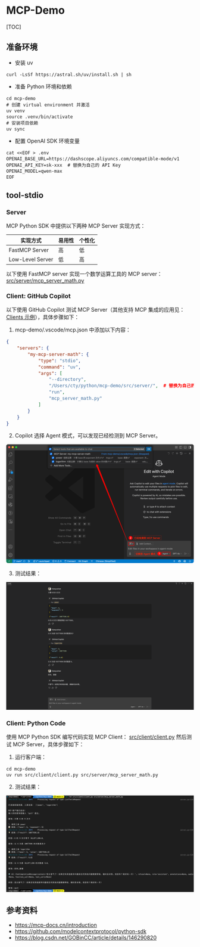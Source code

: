 # MCP-Demo

[TOC]

## 准备环境
* 安装 uv
```shell
curl -LsSf https://astral.sh/uv/install.sh | sh
```

* 准备 Python 环境和依赖
```shell
cd mcp-demo
# 创建 virtual environment 并激活
uv venv
source .venv/bin/activate
# 安装项目依赖
uv sync
```
* 配置 OpenAI SDK 环境变量
```shell
cat <<EOF > .env
OPENAI_BASE_URL=https://dashscope.aliyuncs.com/compatible-mode/v1
OPENAI_API_KEY=sk-xxx  # 替换为自己的 API Key
OPENAI_MODEL=qwen-max
EOF
```

## tool-stdio

### Server
MCP Python SDK 中提供以下两种 MCP Server 实现方式：

| 实现方式   | 易用性 | 个性化 |
|------------|--------|--------|
| FastMCP Server    | 高     | 低     |
| Low-Level Server | 低     | 高     |

以下使用 FastMCP server 实现一个数学运算工具的 MCP server：
[src/server/mcp_server_math.py](src/server/mcp_server_math.py)

### Client: GitHub Copilot
以下使用 GitHub Copilot 测试 MCP Server（其他支持 MCP 集成的应用见：[Clients 示例](https://mcp-docs.cn/clients)），具体步骤如下：

1. mcp-demo/.vscode/mcp.json 中添加以下内容：
```json
{
    "servers": {
        "my-mcp-server-math": {
            "type": "stdio",
            "command": "uv",
            "args": [
                "--directory",
                "/Users/cty/python/mcp-demo/src/server/",  # 替换为自己的路径
                "run",
                "mcp_server_math.py"
            ]
        }
    }
}
```
2. Copilot 选择 Agent 模式，可以发现已经检测到 MCP Server。

![config_copilot](resource/image/config_copilot.png)

3. 测试结果：

![tool_stdio_copilot_client](resource/image/tool_stdio_copilot_client.png)


### Client: Python Code
使用 MCP Python SDK 编写代码实现 MCP Client：
[src/client/client.py](src/client/client.py)
然后测试 MCP Server，具体步骤如下：

1. 运行客户端：
```shell
cd mcp-demo
uv run src/client/client.py src/server/mcp_server_math.py
```

2. 测试结果：

![tool_stdio_code_client](resource/image/tool_stdio_code_client.png)


## 参考资料
* https://mcp-docs.cn/introduction
* https://github.com/modelcontextprotocol/python-sdk
* https://blog.csdn.net/GOBinCC/article/details/146290820
